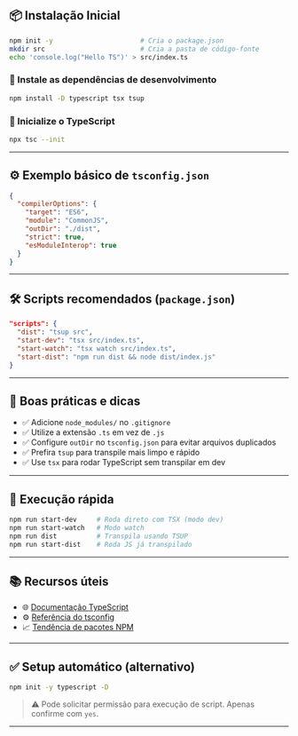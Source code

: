 
## 📦 Instalação Inicial

```bash
npm init -y                      # Cria o package.json
mkdir src                        # Cria a pasta de código-fonte
echo 'console.log("Hello TS")' > src/index.ts
````

### 🧱 Instale as dependências de desenvolvimento

```bash
npm install -D typescript tsx tsup
```

### 🎯 Inicialize o TypeScript

```bash
npx tsc --init
```

---

## ⚙️ Exemplo básico de `tsconfig.json`

```json
{
  "compilerOptions": {
    "target": "ES6",
    "module": "CommonJS",
    "outDir": "./dist",
    "strict": true,
    "esModuleInterop": true
  }
}
```

---

## 🛠️ Scripts recomendados (`package.json`)

```json
"scripts": {
  "dist": "tsup src",                     
  "start-dev": "tsx src/index.ts",        
  "start-watch": "tsx watch src/index.ts",
  "start-dist": "npm run dist && node dist/index.js"
}
```

---

## 🧪 Boas práticas e dicas

* ✅ Adicione `node_modules/` no `.gitignore`
* ✅ Utilize a extensão `.ts` em vez de `.js`
* ✅ Configure `outDir` no `tsconfig.json` para evitar arquivos duplicados
* ✅ Prefira `tsup` para transpile mais limpo e rápido
* ✅ Use `tsx` para rodar TypeScript sem transpilar em dev

---

## 🚀 Execução rápida

```bash
npm run start-dev     # Roda direto com TSX (modo dev)
npm run start-watch   # Modo watch
npm run dist          # Transpila usando TSUP
npm run start-dist    # Roda JS já transpilado
```

---

## 📚 Recursos úteis

* 🌐 [Documentação TypeScript](https://www.typescriptlang.org/pt/docs/)
* ⚙️ [Referência do tsconfig](https://www.typescriptlang.org/pt/tsconfig)
* 📈 [Tendência de pacotes NPM](https://www.npmtrends.com/)

---

## ✅ Setup automático (alternativo)

```bash
npm init -y typescript -D
```

> ⚠️ Pode solicitar permissão para execução de script. Apenas confirme com `yes`.

---

